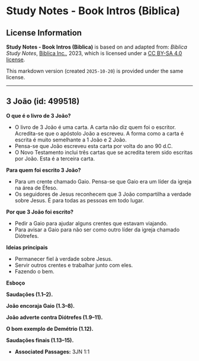 # Study Notes - Book Intros (Biblica)

## License Information

**Study Notes - Book Intros (Biblica)** is based on and adapted from: _Biblica Study Notes_, [Biblica Inc.](https://www.biblica.com/), 2023, which is licensed under a [CC BY-SA 4.0 license](https://creativecommons.org/licenses/by-sa/4.0/legalcode.en).

This markdown version (created `2025-10-20`) is provided under the same license.



--------------------------------

## 3 João (id: 499518)

**O que é o livro de 3 João?**

* O livro de 3 João é uma carta. A carta não diz quem foi o escritor. Acredita\-se que o apóstolo João a escreveu. A forma como a carta é escrita é muito semelhante a 1 João e 2 João.
* Pensa\-se que João escreveu esta carta por volta do ano 90 d.C.
* O Novo Testamento inclui três cartas que se acredita terem sido escritas por João. Esta é a terceira carta.

**Para quem foi escrito 3 João?**

* Para um crente chamado Gaio. Pensa\-se que Gaio era um líder da igreja na área de Éfeso.
* Os seguidores de Jesus reconhecem que 3 João compartilha a verdade sobre Jesus. É para todas as pessoas em todo lugar.

**Por que 3 João foi escrito?**

* Pedir a Gaio para ajudar alguns crentes que estavam viajando.
* Para avisar a Gaio para não ser como outro líder da igreja chamado Diótrefes.

**Ideias principais**

* Permanecer fiel à verdade sobre Jesus.
* Servir outros crentes e trabalhar junto com eles.
* Fazendo o bem.

**Esboço**

**Saudações (1\.1–2\).**

**João encoraja Gaio (1\.3–8\).**

**João adverte contra Diótrefes (1\.9–11\).**

**O bom exemplo de Demétrio (1\.12\).**

**Saudações finais (1\.13–15\).**

* **Associated Passages:** 3JN 1:1

